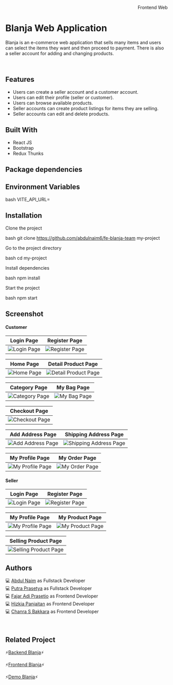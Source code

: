 <p align="right">Frontend Web</p> 

# Blanja Web Application

Blanja is an e-commerce web application that sells many items and users can select the items they want and then proceed to payment. There is also a seller account for adding and changing products.

<br />

## Features

- Users can create a seller account and a customer account.
- Users can edit their profile (seller or customer).
- Users can browse available products.
- Seller accounts can create product listings for items they are selling.
- Seller accounts can edit and delete products.

## Built With

- React JS
- Bootstrap
- Redux Thunks

## Package dependencies



## Environment Variables

bash
VITE_API_URL=


## Installation

Clone the project

bash
  git clone https://github.com/abdulnaim6/fe-blanja-team my-project


Go to the project directory

bash
  cd my-project


Install dependencies

bash
  npm install


Start the project

bash
  npm start


## Screenshot
#### Customer
| Login Page | Register Page |
|------------|---------------|
|![Login Page](https://drive.google.com/uc?export=view&id=1eiQuOABZAMQ213WafY4XoZzx_nyBq6Cp) | ![Register Page](https://drive.google.com/uc?export=view&id=1RvsZS7xWl74lmXqmjN1NfyXXdmDHtWHc)|  

| Home Page | Detail Product Page |
|------------|---------------|
|![Home Page](https://drive.google.com/uc?export=view&id=1hcSQpTDFU2kOTUmwyp9lwxpGvVUyT_bO) | ![Detail Product Page](https://drive.google.com/uc?export=view&id=1Izi-5t8jzSjcBO9NexSGiFBjwmzraiNP)|  

| Category Page | My Bag Page |
|------------|---------------|
|![Category Page](https://drive.google.com/uc?export=view&id=1U3Jn6hOoUHQ-SjjMIGRbul7J0Q9Joawy) | ![My Bag Page](https://drive.google.com/uc?export=view&id=1ExeGGTX8ahE96ditW3z2Tak_AGqMjG9o)|  

| Checkout Page |
|------------|
|![Checkout Page](https://drive.google.com/uc?export=view&id=1ArCYE1E_cBUWK6J7YCxeixfkR5maF2W6) |  

| Add Address Page | Shipping Address Page |
|------------|---------------|
|![Add Address Page](https://drive.google.com/uc?export=view&id=1kEXxEl46BN6j0fxCvJykyBOoN7JiutL0) | ![Shipping Address Page](https://drive.google.com/uc?export=view&id=10itIzKKo3LwOzzZgP_NKlMcjOAt_wRwo)|  

| My Profile Page | My Order Page |
|------------|---------------|
|![My Profile Page](https://drive.google.com/uc?export=view&id=1L4Ns_HPG8tnRLHrukPQaFGO1mbMCWZjH) | ![My Order Page](https://drive.google.com/uc?export=view&id=16ulnYw8X_8bmUWdAhsbas_i-ALbPFLfg)|  

#### Seller
| Login Page | Register Page |
|------------|---------------|
|![Login Page](https://drive.google.com/uc?export=view&id=1_lfIL7wL60-niwHCBmanrlT5tIWDHuJI) | ![Register Page](https://drive.google.com/uc?export=view&id=1wXUDa9x09lqLFbdVkYgokkBhdYHIkwTJ)|  

| My Profile Page | My Product Page |
|------------|---------------|
|![My Profile Page](https://drive.google.com/uc?export=view&id=1xE1t13epBR9ae0s_h1OnFIMNcy25AJs2) | ![My Product Page](https://drive.google.com/uc?export=view&id=1BUEMEJPu1L9hCvjkOqhK5uOG4eAi6JXi)|  

| Selling Product Page |
|------------|
|![Selling Product Page](https://drive.google.com/uc?export=view&id=1le2MZkf-zvK5mQ47o02ur-xbT5rmqufe) |  

## Authors

💻 [Abdul Naim](https://github.com/abdulnaim6) as Fullstack Developer <br/>
💻 [Putra Prasetya](https://github.com/putrapr) as Fullstack Developer <br/>
💻 [Fajar Adi Prasetio](https://github.com/FajarAdi25) as Frontend Developer <br/>
💻 [Hizkia Panjaitan](https://github.com/HizkiaP) as Frontend Developer <br/>
💻 [Chanra S Bakkara](https://github.com/ChanraSB) as Frontend Developer <br/>

<br />

## Related Project

⚡[Backend Blanja](https://github.com/HizkiaP/be-blanja-team)⚡

⚡[Frontend Blanja](https://github.com/ChanraSB/fe-blanja-team)⚡

⚡[Demo Blanja](https://fe-blanja-team.vercel.app/)⚡
